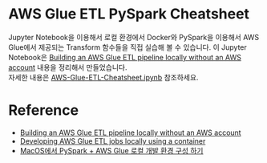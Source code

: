 # AWS Glue ETL PySpark Cheatsheet

Jupyter Notebook을 이용해서 로컬 환경에서 Docker와 PySpark을 이용해서 AWS Glue에서 제공되는 Transform 함수들을 직접 실습해 볼 수 있습니다.
이 Jupyter Notebook은 [Building an AWS Glue ETL pipeline locally without an AWS account](https://aws.amazon.com/ko/blogs/big-data/building-an-aws-glue-etl-pipeline-locally-without-an-aws-account/) 내용을 정리해서 만들었습니다. <br/>
자세한 내용은 [AWS-Glue-ETL-Cheatsheet.ipynb](https://github.com/ksmin23/aws-glue-etl-pyspark-cheatsheet/blob/main/AWS-Glue-ETL-Cheatsheet.ipynb) 참조하세요.


# Reference
* [Building an AWS Glue ETL pipeline locally without an AWS account](https://aws.amazon.com/ko/blogs/big-data/building-an-aws-glue-etl-pipeline-locally-without-an-aws-account/)
* [Developing AWS Glue ETL jobs locally using a container](https://aws.amazon.com/ko/blogs/big-data/developing-aws-glue-etl-jobs-locally-using-a-container/)
* [MacOS에서 PySpark + AWS Glue 로컬 개발 환경 구성 하기](https://gist.github.com/ksmin23/0ee91bbc46dedf363111309df2c090a1)
